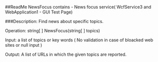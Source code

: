##ReadMe
NewsFocus contains - News focus service( WcfService3 and WebApplication1 - GUI Test Page)

###Description: 
Find news about specific topics.

Operation: string[ ] NewsFocus(string[ ] topics)

Input: a list of topics or key words ( No validation in case of bloacked web sites or null input ) 

Output: A list of URLs in which the given topics are reported.
